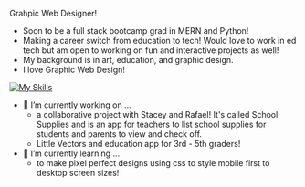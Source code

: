 

Grahpic Web Designer!

- Soon to be a full stack bootcamp grad in MERN and Python! 
- Making a career switch from education to tech!
Would love to work in ed tech but am open to working on fun and interactive projects as well! 
- My background is in art, education, and graphic design. 
- I love Graphic Web Design!


[![My Skills](https://skillicons.dev/icons?i=ai,html,css,figma,bootstrap,js,nodejs,react,express,postman,mongo,python,flask,github,ps,pr,php,mysql&perline=9)](https://skillicons.dev)

- 🔭 I’m currently working on ...
  - a collaborative project with Stacey and Rafael! It's called School Supplies and is an app for teachers to list school supplies for students and 
    parents to view and check off.
  - Little Vectors and education app for 3rd - 5th graders!
- 🌱 I’m currently learning ...
  - to make pixel perfect designs using css to style mobile first to desktop screen sizes!
  
<!--
**ThereIsASmile/ThereIsASmile** is a ✨ _special_ ✨ repository because its `README.md` (this file) appears on your GitHub profile.

Here are some ideas to get you started:

- 🔭 I’m currently working on ...
- 🌱 I’m currently learning ...
- 👯 I’m looking to collaborate on ...
- 🤔 I’m looking for help with ...
- 💬 Ask me about ...
- 📫 How to reach me: ...
- 😄 Pronouns: ...
- ⚡ Fun fact: ...
-->

